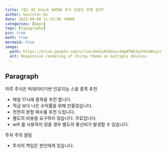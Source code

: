 ```yaml
---
title: (앱) AI Stock SWING 주식 오늘은 무얼 살까? 
author: keulstar.ko
date: 2023-09-08 11:33:00 +0800
categories: [Apps]
tags: [typography]
pin: true
math: true
mermaid: true
image:
  path: https://drive.google.com/uc?id=1HxEy9k9Zesu1WpWTWdJqzV4tAWxyir_D
  alt: Responsive rendering of Chirpy theme on multiple devices.
---
```


## Paragraph

하루 주식은 빅데이터기반 인공지능 스윙 종목 추천
- 매일 17시에 종목을 추천 합니다.
- 적금 보다 나은 수익률을 위해 만들었습니다.
- 천천히 분할 매수를 추천 드립니다.
- 별도의 비용을 요구하지 않습니다. 무료입니다.
- wifi 를 사용하지 않을 경우 별도의 통신비가 발생할 수 있습니다. 

투자 주의 알림
- 투자의 책임은 본인에게 있습니다.
